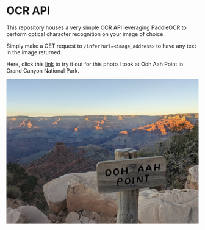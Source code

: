 # OCR API

This repository houses a very simple OCR API leveraging PaddleOCR to perform optical character recognition on your image of choice.

Simply make a GET request to `/infer?url=<image_address>` to have any text in the image returned.

Here, click this [link](https://github.com/benjibuiltit/ocr-api/raw/main/oohaah.jpg) to try it out for this photo I took at Ooh Aah Point in Grand Canyon National Park.

![ooh aah point](oohaah.jpg)
